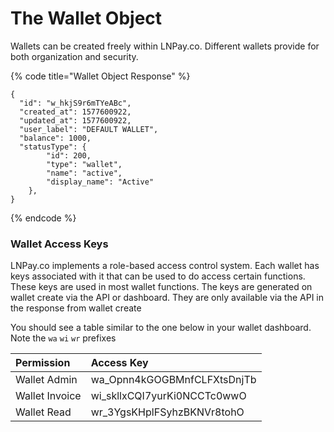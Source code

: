 # The Wallet Object

Wallets can be created freely within LNPay.co. Different wallets provide for both organization and security.

{% code title="Wallet Object Response" %}
```text
{
  "id": "w_hkjS9r6mTYeABc",
  "created_at": 1577600922,
  "updated_at": 1577600922,
  "user_label": "DEFAULT WALLET",
  "balance": 1000,
  "statusType": {
        "id": 200,
        "type": "wallet",
        "name": "active",
        "display_name": "Active"
    },
}
```
{% endcode %}

### Wallet Access Keys

LNPay.co implements a role-based access control system. Each wallet has keys associated with it that can be used to do access certain functions. These keys are used in most wallet functions. The keys are generated on wallet create via the API or dashboard. They are only available via the API in the response from wallet create

You should see a table similar to the one below in your wallet dashboard. Note the `wa` `wi` `wr` prefixes

| Permission | Access Key |
| :--- | :--- |
| Wallet Admin | wa\_Opnn4kGOGBMnfCLFXtsDnjTb |
| Wallet Invoice | wi\_skllxCQI7yurKi0NCCTc0wwO |
| Wallet Read | wr\_3YgsKHplFSyhzBKNVr8tohO |

